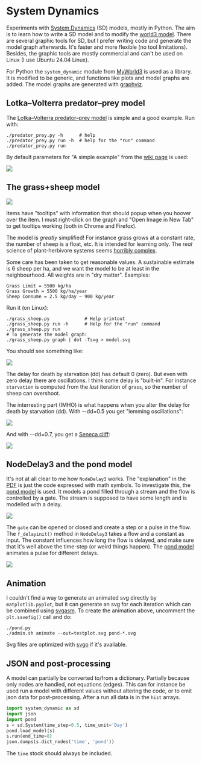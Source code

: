 # System Dynamics

Experiments with [System Dynamics](
https://en.wikipedia.org/wiki/System_dynamics) (SD) models, mostly in
Python. The aim is to learn how to write a SD model and to modify the
[world3 model](WORLD3.md). There are several graphic tools for SD, but
I prefer writing code and generate the model graph afterwards. It's
faster and more flexible (no tool limitations). Besides, the graphic
tools are mostly commercial and can't be used on Linux (I use Ubuntu
24.04 Linux).

For Python the `system_dynamic` module from
[MyWorld3](https://github.com/Juji29/MyWorld3) is used as a
library. It is modified to be generic, and functions like plots and
model graphs are added. The model graphs are generated with
[graphviz](https://graphviz.org/).


## Lotka–Volterra predator–prey model

The [Lotka–Volterra predator–prey model](
https://en.wikipedia.org/wiki/Lotka%E2%80%93Volterra_equations) is
simple and a good example. Run with:
```
./predator_prey.py -h      # help
./predator_prey.py run -h  # help for the "run" command
./predator_prey.py run
```
By default parameters for "A simple example" from the [wiki page](
https://en.wikipedia.org/wiki/Lotka%E2%80%93Volterra_equations) is used:

<img src="figures/plot_predator_prey.svg" />


## The grass+sheep model

<img src="figures/grass+sheep.svg" />

Items have "tooltips" with information that should popup when you
hoover over the item. I must right-click on the graph and "Open Image
in New Tab" to get tooltips working (both in Chrome and Firefox).

The model is *greatly* simplified! For instance grass grows at a
constant rate, the number of sheep is a float, etc. It is intended for
learning only. The *real* science of plant-herbivore systems seems
[horribly complex](http://www.google.com/search?q=system+dynamics+herbivore).

Some care has been taken to get reasonable values. A sustainable
estimate is 6 sheep per ha, and we want the model to be at least in
the neighbourhood. All weights are in "dry matter". Examples:

```
Grass Limit = 5500 kg/ha
Grass Growth = 5500 kg/ha/year
Sheep Consume = 2.5 kg/day ~ 900 kg/year
```

Run it (on Linux):
```
./grass_sheep.py             # Help printout
./grass_sheep.py run -h      # Help for the "run" command
./grass_sheep.py run
# To generate the model graph:
./grass_sheep.py graph | dot -Tsvg > model.svg
```
You should see something like:

<img src="figures/plot_grass+sheep.svg" />

The delay for death by starvation (dd) has default 0 (zero). But even
with zero delay there are oscillations. I think some delay is
"built-in". For instance `starvation` is computed from the *last*
iteration of `grass`, so the number of sheep can overshoot.

The interresting part (IMHO) is what happens when you alter the delay
for death by starvation (dd). With --dd=0.5 you get "lemming oscillations":

<img src="figures/plot_grass+sheep_dd0.5.svg" />

And with --dd=0.7, you get a [Seneca cliff](
https://en.wikipedia.org/wiki/Seneca_effect):

<img src="figures/plot_grass+sheep_dd0.7.svg" />


## NodeDelay3 and the pond model

It's not at all clear to me how `NodeDelay3` works. The "explanation" in the
[PDF](https://github.com/Juji29/MyWorld3/blob/master/MyWorld3%20Equations%20and%20Explanations.pdf)
is just the code expressed with math symbols. To investigate this, the
[pond model](pond.py) is used. It models a pond filled through a
stream and the flow is controlled by a gate. The stream is supposed to
have some length and is modelled with a delay.

<img src="figures/pond.svg" />

The `gate` can be opened or closed and create a step or a pulse in the
flow. The `f_delayinit()` method in `NodeDelay3` takes a flow and a
constant as input. The constant influences how long the flow is
delayed, and make sure that it's well above the time-step (or weird
things happen).  The [pond model](pond.py) animates a pulse for
different delays.

<img src="figures/plot_pond_pulse.svg" />

## Animation

I couldn't find a way to generate an animated svg directly by
`matplotlib.pyplot`, but it can generate an svg for each iteration
which can be combined using [svgasm](https://github.com/tomkwok/svgasm/).
To create the animation above, uncomment the `plt.savefig()` call and do:

```
./pond.py
./admin.sh animate --out=testplot.svg pond-*.svg
```

Svg files are optimized with [svgo](https://github.com/svg/svgo)
if it's available.


## JSON and post-processing

A model can partially be converted to/from a dictionary. Partially
because only nodes are handled, not equations (edges). This can for
instance be used run a model with different values without altering
the code, or to emit json data for post-processing. After a run all
data is in the `hist` arrays.

```python
import system_dynamic as sd
import json
import pond
s = sd.System(time_step=0.5, time_unit='Day')
pond.load_model(s)
s.run(end_time=8)
json.dumps(s.dict_nodes('time', 'pond'))
```

The `time` stock should always be included.

